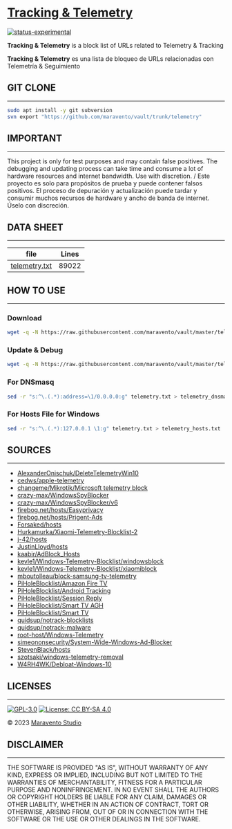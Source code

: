 # [Tracking & Telemetry](https://www.maravento.com)

[![status-experimental](https://img.shields.io/badge/status-experimental-orange.svg)](https://github.com/maravento/vault)

**Tracking & Telemetry** is a block list of URLs related to Telemetry & Tracking

**Tracking & Telemetry** es una lista de bloqueo de URLs relacionadas con Telemetría & Seguimiento

## GIT CLONE

---

```bash
sudo apt install -y git subversion
svn export "https://github.com/maravento/vault/trunk/telemetry"
```

## IMPORTANT

---

This project is only for test purposes and may contain false positives. The debugging and updating process can take time and consume a lot of hardware resources and internet bandwidth. Use with discretion. / Este proyecto es solo para propósitos de prueba y puede contener falsos positivos. El proceso de depuración y actualización puede tardar y consumir muchos recursos de hardware y ancho de banda de internet. Úselo con discreción.

## DATA SHEET

---

|file|Lines|
|----|-----|
|[telemetry.txt](https://raw.githubusercontent.com/maravento/vault/master/telemetry/telemetry.txt)|89022|

## HOW TO USE

---

### Download

```bash
wget -q -N https://raw.githubusercontent.com/maravento/vault/master/telemetry/telemetry.txt
```

### Update & Debug

```bash
wget -q -N https://raw.githubusercontent.com/maravento/vault/master/telemetry/debug.sh && chmod +x debug.sh && ./debug.sh
```

### For DNSmasq

```bash
sed -r "s:^\.(.*):address=\1/0.0.0.0:g" telemetry.txt > telemetry_dnsmasq.txt
```

### For Hosts File for Windows

```bash
sed -r "s:^\.(.*):127.0.0.1 \1:g" telemetry.txt > telemetry_hosts.txt

```

## SOURCES

---

- [AlexanderOnischuk/DeleteTelemetryWin10](https://raw.githubusercontent.com/AlexanderOnischuk/DeleteTelemetryWin10/master/DeleteTelemetryWin10.bat)
- [cedws/apple-telemetry](https://raw.githubusercontent.com/cedws/apple-telemetry/master/blacklist)
- [changeme/Mikrotik/Microsoft telemetry block](https://gist.githubusercontent.com/changeme/a2e6aa686303eb47f3dc9f830fdae703/raw/24af43dd0fa9f920f10cdd5d2b3e74060596bf21/Mikrotik%2520-%2520Microsoft%2520telemetry%2520block)
- [crazy-max/WindowsSpyBlocker](https://raw.githubusercontent.com/crazy-max/WindowsSpyBlocker/master/data/hosts/spy.txt)
- [crazy-max/WindowsSpyBlocker/v6](https://raw.githubusercontent.com/crazy-max/WindowsSpyBlocker/master/data/hosts/spy_v6.txt)
- [firebog.net/hosts/Easyprivacy](https://v.firebog.net/hosts/Easyprivacy.txt)
- [firebog.net/hosts/Prigent-Ads](https://v.firebog.net/hosts/Prigent-Ads.txt)
- [Forsaked/hosts](https://raw.githubusercontent.com/Forsaked/hosts/master/hosts)
- [Hurkamurka/Xiaomi-Telemetry-Blocklist-2](https://raw.githubusercontent.com/Hurkamurka/Xiaomi-Telemetry-Blocklist-2/master/Xiaomi_Telemetry_paste.txt)
- [j-42/hosts](https://raw.githubusercontent.com/j-42/hosts/master/hosts)
- [JustinLloyd/hosts](https://gist.githubusercontent.com/JustinLloyd/f3609460e6ee14ca6a8a/raw/28bbbdb2a2810369da8c112e23e351c8300e1e78/hosts)
- [kaabir/AdBlock_Hosts](https://raw.githubusercontent.com/kaabir/AdBlock_Hosts/master/hosts)
- [kevle1/Windows-Telemetry-Blocklist/windowsblock](https://raw.githubusercontent.com/kevle1/Windows-Telemetry-Blocklist/master/windowsblock.txt)
- [kevle1/Windows-Telemetry-Blocklist/xiaomiblock](https://raw.githubusercontent.com/kevle1/Xiaomi-Telemetry-Blocklist/master/xiaomiblock.txt)
- [mboutolleau/block-samsung-tv-telemetry](https://raw.githubusercontent.com/mboutolleau/block-samsung-tv-telemetry/master/samsung_tv_telemetry_urls.txt)
- [PiHoleBlocklist/Amazon Fire TV](https://perflyst.github.io/PiHoleBlocklist/AmazonFireTV.txt)
- [PiHoleBlocklist/Android Tracking](https://perflyst.github.io/PiHoleBlocklist/android-tracking.txt)
- [PiHoleBlocklist/Session Reply](https://perflyst.github.io/PiHoleBlocklist/SessionReplay.txt)
- [PiHoleBlocklist/Smart TV AGH](https://perflyst.github.io/PiHoleBlocklist/SmartTV-AGH.txt)
- [PiHoleBlocklist/Smart TV](https://perflyst.github.io/PiHoleBlocklist/SmartTV.txt)
- [quidsup/notrack-blocklists](https://gitlab.com/quidsup/notrack-blocklists/raw/master/notrack-blocklist.txt)
- [quidsup/notrack-malware](https://gitlab.com/quidsup/notrack-blocklists/raw/master/notrack-malware.txt)
- [root-host/Windows-Telemetry](https://raw.githubusercontent.com/root-host/Windows-Telemetry/master/domains3)
- [simeononsecurity/System-Wide-Windows-Ad-Blocker](https://raw.githubusercontent.com/simeononsecurity/System-Wide-Windows-Ad-Blocker/main/Files/hosts.txt)
- [StevenBlack/hosts](https://raw.githubusercontent.com/StevenBlack/hosts/master/data/add.2o7Net/hosts)
- [szotsaki/windows-telemetry-removal](https://raw.githubusercontent.com/szotsaki/windows-telemetry-removal/master/WindowsTelemetryRemoval.bat)
- [W4RH4WK/Debloat-Windows-10](https://raw.githubusercontent.com/W4RH4WK/Debloat-Windows-10/master/scripts/block-telemetry.ps1)

## LICENSES

---

[![GPL-3.0](https://img.shields.io/badge/License-GPLv3-blue.svg)](https://www.gnu.org/licenses/gpl.txt)
[![License: CC BY-SA 4.0](https://img.shields.io/badge/License-CC_BY--SA_4.0-lightgrey.svg)](https://creativecommons.org/licenses/by-sa/4.0/)

© 2023 [Maravento Studio](https://www.maravento.com)

## DISCLAIMER

---

THE SOFTWARE IS PROVIDED "AS IS", WITHOUT WARRANTY OF ANY KIND, EXPRESS OR IMPLIED, INCLUDING BUT NOT LIMITED TO THE WARRANTIES OF MERCHANTABILITY, FITNESS FOR A PARTICULAR PURPOSE AND NONINFRINGEMENT. IN NO EVENT SHALL THE AUTHORS OR COPYRIGHT HOLDERS BE LIABLE FOR ANY CLAIM, DAMAGES OR OTHER LIABILITY, WHETHER IN AN ACTION OF CONTRACT, TORT OR OTHERWISE, ARISING FROM, OUT OF OR IN CONNECTION WITH THE SOFTWARE OR THE USE OR OTHER DEALINGS IN THE SOFTWARE.
